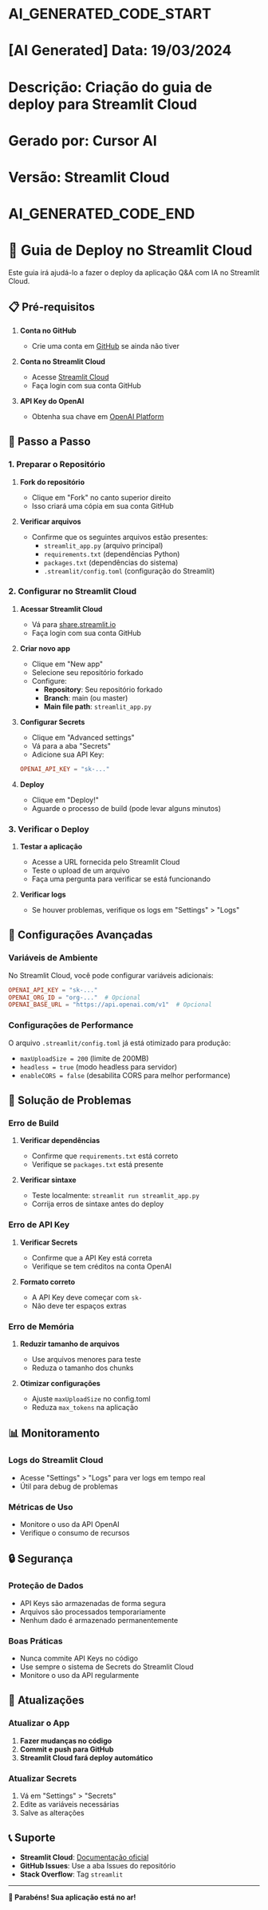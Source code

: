 # AI_GENERATED_CODE_START
# [AI Generated] Data: 19/03/2024
# Descrição: Criação do guia de deploy para Streamlit Cloud
# Gerado por: Cursor AI
# Versão: Streamlit Cloud
# AI_GENERATED_CODE_END

# 🚀 Guia de Deploy no Streamlit Cloud

Este guia irá ajudá-lo a fazer o deploy da aplicação Q&A com IA no Streamlit Cloud.

## 📋 Pré-requisitos

1. **Conta no GitHub**
   - Crie uma conta em [GitHub](https://github.com) se ainda não tiver

2. **Conta no Streamlit Cloud**
   - Acesse [Streamlit Cloud](https://streamlit.io/cloud)
   - Faça login com sua conta GitHub

3. **API Key do OpenAI**
   - Obtenha sua chave em [OpenAI Platform](https://platform.openai.com/api-keys)

## 🔄 Passo a Passo

### 1. Preparar o Repositório

1. **Fork do repositório**
   - Clique em "Fork" no canto superior direito
   - Isso criará uma cópia em sua conta GitHub

2. **Verificar arquivos**
   - Confirme que os seguintes arquivos estão presentes:
     - `streamlit_app.py` (arquivo principal)
     - `requirements.txt` (dependências Python)
     - `packages.txt` (dependências do sistema)
     - `.streamlit/config.toml` (configuração do Streamlit)

### 2. Configurar no Streamlit Cloud

1. **Acessar Streamlit Cloud**
   - Vá para [share.streamlit.io](https://share.streamlit.io)
   - Faça login com sua conta GitHub

2. **Criar novo app**
   - Clique em "New app"
   - Selecione seu repositório forkado
   - Configure:
     - **Repository**: Seu repositório forkado
     - **Branch**: main (ou master)
     - **Main file path**: `streamlit_app.py`

3. **Configurar Secrets**
   - Clique em "Advanced settings"
   - Vá para a aba "Secrets"
   - Adicione sua API Key:
   ```toml
   OPENAI_API_KEY = "sk-..."
   ```

4. **Deploy**
   - Clique em "Deploy!"
   - Aguarde o processo de build (pode levar alguns minutos)

### 3. Verificar o Deploy

1. **Testar a aplicação**
   - Acesse a URL fornecida pelo Streamlit Cloud
   - Teste o upload de um arquivo
   - Faça uma pergunta para verificar se está funcionando

2. **Verificar logs**
   - Se houver problemas, verifique os logs em "Settings" > "Logs"

## 🔧 Configurações Avançadas

### Variáveis de Ambiente

No Streamlit Cloud, você pode configurar variáveis adicionais:

```toml
OPENAI_API_KEY = "sk-..."
OPENAI_ORG_ID = "org-..."  # Opcional
OPENAI_BASE_URL = "https://api.openai.com/v1"  # Opcional
```

### Configurações de Performance

O arquivo `.streamlit/config.toml` já está otimizado para produção:

- `maxUploadSize = 200` (limite de 200MB)
- `headless = true` (modo headless para servidor)
- `enableCORS = false` (desabilita CORS para melhor performance)

## 🐛 Solução de Problemas

### Erro de Build

1. **Verificar dependências**
   - Confirme que `requirements.txt` está correto
   - Verifique se `packages.txt` está presente

2. **Verificar sintaxe**
   - Teste localmente: `streamlit run streamlit_app.py`
   - Corrija erros de sintaxe antes do deploy

### Erro de API Key

1. **Verificar Secrets**
   - Confirme que a API Key está correta
   - Verifique se tem créditos na conta OpenAI

2. **Formato correto**
   - A API Key deve começar com `sk-`
   - Não deve ter espaços extras

### Erro de Memória

1. **Reduzir tamanho de arquivos**
   - Use arquivos menores para teste
   - Reduza o tamanho dos chunks

2. **Otimizar configurações**
   - Ajuste `maxUploadSize` no config.toml
   - Reduza `max_tokens` na aplicação

## 📊 Monitoramento

### Logs do Streamlit Cloud

- Acesse "Settings" > "Logs" para ver logs em tempo real
- Útil para debug de problemas

### Métricas de Uso

- Monitore o uso da API OpenAI
- Verifique o consumo de recursos

## 🔒 Segurança

### Proteção de Dados

- API Keys são armazenadas de forma segura
- Arquivos são processados temporariamente
- Nenhum dado é armazenado permanentemente

### Boas Práticas

- Nunca commite API Keys no código
- Use sempre o sistema de Secrets do Streamlit Cloud
- Monitore o uso da API regularmente

## 🔄 Atualizações

### Atualizar o App

1. **Fazer mudanças no código**
2. **Commit e push para GitHub**
3. **Streamlit Cloud fará deploy automático**

### Atualizar Secrets

1. Vá em "Settings" > "Secrets"
2. Edite as variáveis necessárias
3. Salve as alterações

## 📞 Suporte

- **Streamlit Cloud**: [Documentação oficial](https://docs.streamlit.io/streamlit-community-cloud)
- **GitHub Issues**: Use a aba Issues do repositório
- **Stack Overflow**: Tag `streamlit`

---

**🎉 Parabéns! Sua aplicação está no ar!** 